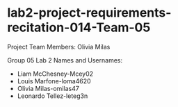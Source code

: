 # lab2-project-requirements-recitation-014-Team-05
Project Team Members:
Olivia Milas

Group 05
Lab 2 Names and Usernames:
- Liam McChesney-Mcey02
- Louis Marfone-loma4620
- Olivia Milas-omilas47
- Leonardo Tellez-leteg3n
